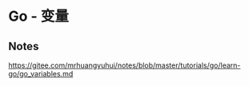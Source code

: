# Go - 变量

## Notes

<https://gitee.com/mrhuangyuhui/notes/blob/master/tutorials/go/learn-go/go_variables.md>